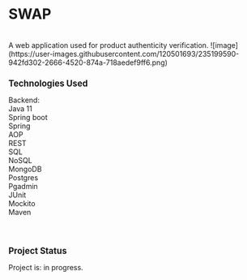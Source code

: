 # SWAP
<br>
A web application used for product authenticity verification.
![image](https://user-images.githubusercontent.com/120501693/235199590-942fd302-2666-4520-874a-718aedef9ff6.png)
<br>
<h2 style="font-weight:bold; font-size:1.2em;">Technologies Used </h2>
Backend: <br>
Java 11<br>
Spring boot<br>
Spring <br>
AOP<br>
REST<br>
SQL<br>
NoSQL<br>
MongoDB<br>
Postgres<br>
Pgadmin<br>
JUnit<br>
Mockito<br>
Maven<br>

<br>
<br><h2 style="font-weight:bold; font-size:1.2em;">Project Status</h2>

Project is: in progress.<br>
